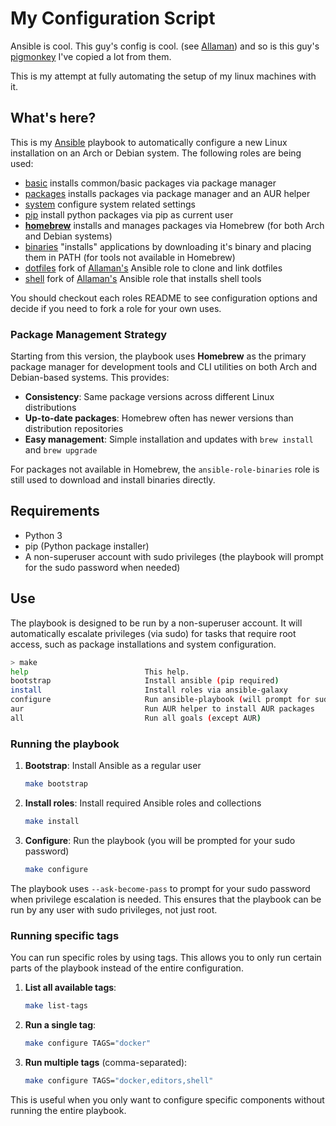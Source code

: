 # My Configuration Script

Ansible is cool. This guy's config is cool. (see [Allaman](https://github.com/Allaman/rice)) and so is this guy's [pigmonkey](https://github.com/pigmonkey/spark) I've copied a lot from
them.

This is my attempt at fully automating the setup of my linux machines with it.

## What's here?

This is my [Ansible](https://www.ansible.com/) playbook to automatically configure a new Linux installation on an Arch or Debian system. The following roles are being used:

- [basic](https://github.com/Allaman/ansible-role-basic) installs common/basic packages via package manager
- [packages](https://github.com/Allaman/ansible-role-packages) installs packages via package manager and an AUR helper
- [system](https://github.com/Allaman/ansible-role-system) configure system related settings
- [pip](https://github.com/Allaman/ansible-role-pip) install python packages via pip as current user
- **[homebrew](roles/homebrew)** installs and manages packages via Homebrew (for both Arch and Debian systems)
- [binaries](https://github.com/Allaman/ansible-role-binaries) "installs" applications by downloading it's binary and placing them in PATH (for tools not available in Homebrew)
- [dotfiles](https://github.com/floatingman/ansible-role-dotfiles) fork of [Allaman's](https://github.com/Allaman/ansible-role-dotfiles) Ansible role to clone and link dotfiles
- [shell](https://github.com/floatingman/ansible-role-shell) fork of [Allaman's](https://github.com/Allaman/ansible-role-shell) Ansible role that installs shell tools

You should checkout each roles README to see configuration options and decide if you need to fork a role for your own uses.

### Package Management Strategy

Starting from this version, the playbook uses **Homebrew** as the primary package manager for development tools and CLI utilities on both Arch and Debian-based systems. This provides:

- **Consistency**: Same package versions across different Linux distributions
- **Up-to-date packages**: Homebrew often has newer versions than distribution repositories
- **Easy management**: Simple installation and updates with `brew install` and `brew upgrade`

For packages not available in Homebrew, the `ansible-role-binaries` role is still used to download and install binaries directly.

## Requirements

- Python 3
- pip (Python package installer)
- A non-superuser account with sudo privileges (the playbook will prompt for the sudo password when needed)

## Use

The playbook is designed to be run by a non-superuser account. It will automatically escalate privileges (via sudo) for tasks that require root access, such as package installations and system configuration.

```sh
> make
help                          This help.
bootstrap                     Install ansible (pip required)
install                       Install roles via ansible-galaxy
configure                     Run ansible-playbook (will prompt for sudo password)
aur                           Run AUR helper to install AUR packages
all                           Run all goals (except AUR)
```

### Running the playbook

1. **Bootstrap**: Install Ansible as a regular user
   ```sh
   make bootstrap
   ```

2. **Install roles**: Install required Ansible roles and collections
   ```sh
   make install
   ```

3. **Configure**: Run the playbook (you will be prompted for your sudo password)
   ```sh
   make configure
   ```

The playbook uses `--ask-become-pass` to prompt for your sudo password when privilege escalation is needed. This ensures that the playbook can be run by any user with sudo privileges, not just root.

### Running specific tags

You can run specific roles by using tags. This allows you to only run certain parts of the playbook instead of the entire configuration.

1. **List all available tags**:
   ```sh
   make list-tags
   ```

2. **Run a single tag**:
   ```sh
   make configure TAGS="docker"
   ```

3. **Run multiple tags** (comma-separated):
   ```sh
   make configure TAGS="docker,editors,shell"
   ```

This is useful when you only want to configure specific components without running the entire playbook.
